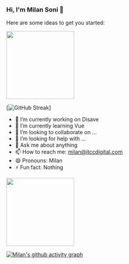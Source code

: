 ### Hi, I'm Milan Soni 👋

Here are some ideas to get you started:

<img align="center" height="180em" src="https://github-readme-stats.vercel.app/api?username=milanitcc&show_icons=true&hide_border=true&&count_private=true&include_all_commits=true&theme=radical" />

[![GitHub Streak](https://github-readme-streak-stats.herokuapp.com/?user=milanitcc&theme=dark)]

- 🔭 I’m currently working on Disave
- 🌱 I’m currently learning Vue
- 👯 I’m looking to collaborate on ...
- 🤔 I’m looking for help with ...
- 💬 Ask me about anything
- 📫 How to reach me: milan@itccdigital.com
- 😄 Pronouns: Milan
- ⚡ Fun fact: Nothing

<img align="center" height="180em" src="https://github-readme-stats.vercel.app/api/top-langs/?username=milanitcc&theme=tokyonight" />

[![Milan's github activity graph](https://activity-graph.herokuapp.com/graph?username=milanitcc&theme=dracula)](https://github.com/milanitcc/github-readme-activity-graph)
